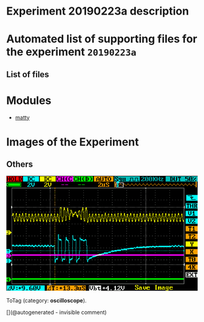 # Experiment 20190223a description





# Automated list of supporting files for the __experiment `20190223a`__

## List of files




# Modules

* [matty](/matty/)




# Images of the Experiment

## Others

![](/matty/pHATrick/20190223/IMAG001.png)

ToTag (category: __oscilloscope__).










[](@autogenerated - invisible comment)